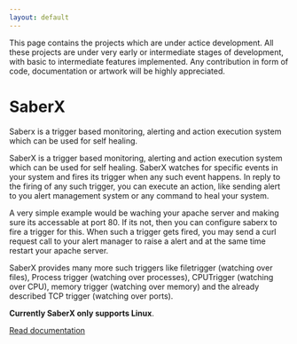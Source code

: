 ```yaml
---
layout: default
---
```


This page contains the projects which are under actice development. All these projects
are under very early or intermediate stages of development, with basic to intermediate
features implemented. Any contribution in form of code, documentation or artwork will
be highly appreciated.

# SaberX

Saberx is a trigger based monitoring, alerting and action execution system which can be used for self healing.

SaberX is a trigger based monitoring, alerting and action execution system which can be used for self healing. SaberX watches for specific events in your system and fires its trigger when any such event happens. In reply to the firing of any such trigger, you can execute an action, like sending alert to you alert management system or any command to heal your system.

A very simple example would be waching your apache server and making sure its accessable at port 80. If its not, then you can configure saberx to fire a trigger for this. When such a trigger gets fired, you may send a curl request call to your alert manager to raise a alert and at the same time restart your apache server.

SaberX provides many more such triggers like filetrigger (watching over files), Process trigger (watching over processes), CPUTrigger (watching over CPU), memory trigger (watching over memory) and the already described TCP trigger (watching over ports).

**Currently SaberX only supports Linux**.

[Read documentation](https://saberx.readthedocs.io/en/latest/)
